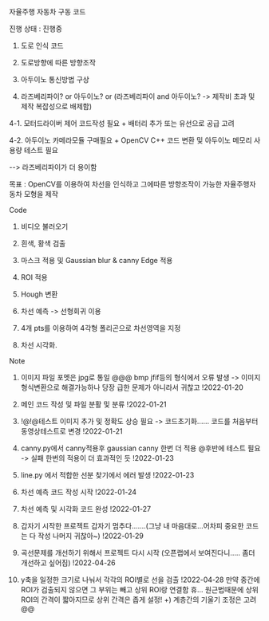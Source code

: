 자율주행 자동차 구동 코드

진행 상태 : 진행중

1. 도로 인식 코드

2. 도로방향에 따른 방향조작

3. 아두이노 통신방법 구상

4. 라즈베리파이? or 아두이노? or (라즈베리파이 and 아두이노? -> 제작비 초과 및 제작 복잡성으로 배제함)

4-1. 모터드라이버 제어 코드작성 필요 + 배터리 추가 또는 유선으로 공급 고려

4-2. 아두이노 카메라모듈 구매필요 + OpenCV C++ 코드 변환 및 아두이노 메모리 사용량 테스트 필요

--> 라즈베리파이가 더 용이함

목표 : OpenCV를 이용하여 차선을 인식하고 그에따른 방향조작이 가능한 자율주행자동차 모형을 제작

Code

1. 비디오 불러오기

2. 흰색, 황색 검출

3. 마스크 적용 및 Gaussian blur & canny Edge 적용

4. ROI 적용

5. Hough 변환

6. 차선 예측 -> 선형회귀 이용

7. 4개 pts를 이용하여 4각형 폴리곤으로 차선영역을 지정

8. 차선 시각화.


Note

1. 이미지 파일 포멧은 jpg로 통일 @@@ bmp jfif등의 형식에서 오류 발생 -> 이미지 형식변환으로 해결가능하나 당장 급한 문제가 아니라서 귀찮고 !2022-01-20

2. 메인 코드 작성 및 파일 분활 및 분류 !2022-01-21

3. !@!@테스트 이미지 추가 및 정확도 상승 필요 -> 코드초기화...... 코드를 처음부터 동영상테스트로 변경 !2022-01-21

4. canny.py에서 canny적용후 gaussian canny 한번 더 적용 @후반에 테스트 필요 -> 실패 한번의 적용이 더 효과적인 듯 !2022-01-23

5. line.py 에서 적합한 선분 찾기에서 에러 발생 !2022-01-23

6. 차선 예측 코드 작성 시작  !2022-01-24

7. 차선 예측 및 시각화 코드 완성 !2022-01-27

8. 갑자기 시작한 프로젝트 갑자기 멈추다.......(그냥 내 마음대로...어차피 중요한 코드는 다 작성 나머지 귀찮아~) !2022-01-29

9. 곡선문제를 개선하기 위해서 프로젝트 다시 시작 (오픈랩에서 보여진다니..... 좀더 개선하고 싶어짐) !2022-04-26

10. y축을 일정한 크기로 나눠서 각각의 ROI별로 선을 검출				!2022-04-28
		만약 중간에 ROI가 검출되지 않으면 그 부위는 빼고 상위 ROI랑 연결함 휴...
		원근법때문에 상위 ROI의 간격이 짧아지므로 상위 간격은 좁게 설정!
		+) 계층간의 기울기 조정은 고려@@

